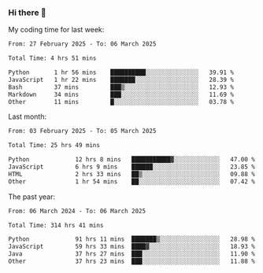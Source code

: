### Hi there 👋

My coding time for last week:

<!--START_SECTION:week-->

```txt
From: 27 February 2025 - To: 06 March 2025

Total Time: 4 hrs 51 mins

Python       1 hr 56 mins    ██████████░░░░░░░░░░░░░░░   39.91 %
JavaScript   1 hr 22 mins    ███████░░░░░░░░░░░░░░░░░░   28.39 %
Bash         37 mins         ███▒░░░░░░░░░░░░░░░░░░░░░   12.93 %
Markdown     34 mins         ███░░░░░░░░░░░░░░░░░░░░░░   11.69 %
Other        11 mins         █░░░░░░░░░░░░░░░░░░░░░░░░   03.78 %
```

<!--END_SECTION:week-->

Last month:

<!--START_SECTION:month-->

```txt
From: 03 February 2025 - To: 05 March 2025

Total Time: 25 hrs 49 mins

Python             12 hrs 8 mins   ███████████▓░░░░░░░░░░░░░   47.00 %
JavaScript         6 hrs 9 mins    ██████░░░░░░░░░░░░░░░░░░░   23.85 %
HTML               2 hrs 33 mins   ██▒░░░░░░░░░░░░░░░░░░░░░░   09.88 %
Other              1 hr 54 mins    ██░░░░░░░░░░░░░░░░░░░░░░░   07.42 %
```

<!--END_SECTION:month-->

The past year:

<!--START_SECTION:year-->

```txt
From: 06 March 2024 - To: 06 March 2025

Total Time: 314 hrs 41 mins

Python             91 hrs 11 mins  ███████▒░░░░░░░░░░░░░░░░░   28.98 %
JavaScript         59 hrs 33 mins  ████▓░░░░░░░░░░░░░░░░░░░░   18.93 %
Java               37 hrs 27 mins  ███░░░░░░░░░░░░░░░░░░░░░░   11.90 %
Other              37 hrs 23 mins  ███░░░░░░░░░░░░░░░░░░░░░░   11.88 %
```

<!--END_SECTION:year-->
